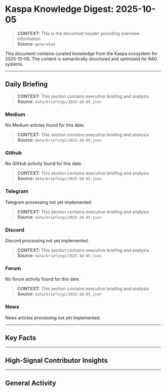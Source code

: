 # Kaspa Knowledge Digest: 2025-10-05

> **CONTEXT:** This is the document header providing overview information  
> **Source:** `generated`

This document contains curated knowledge from the Kaspa ecosystem
for 2025-10-05. The content is semantically structured and optimized
for RAG systems.

---

## Daily Briefing

> **CONTEXT:** This section contains executive briefing and analysis  
> **Source:** `data/briefings/2025-10-05.json`

### Medium

No Medium articles found for this date.

> **CONTEXT:** This section contains executive briefing and analysis  
> **Source:** `data/briefings/2025-10-05.json`

### Github

No GitHub activity found for this date.

> **CONTEXT:** This section contains executive briefing and analysis  
> **Source:** `data/briefings/2025-10-05.json`

### Telegram

Telegram processing not yet implemented.

> **CONTEXT:** This section contains executive briefing and analysis  
> **Source:** `data/briefings/2025-10-05.json`

### Discord

Discord processing not yet implemented.

> **CONTEXT:** This section contains executive briefing and analysis  
> **Source:** `data/briefings/2025-10-05.json`

### Forum

No forum activity found for this date.

> **CONTEXT:** This section contains executive briefing and analysis  
> **Source:** `data/briefings/2025-10-05.json`

### News

News articles processing not yet implemented.

---

## Key Facts



---

## High-Signal Contributor Insights



---

## General Activity

